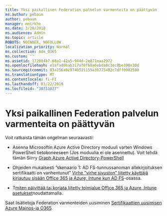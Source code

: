 ```yaml
---
title: Yksi paikallinen Federation palvelun varmenteita on päättyvän
ms.author: pebaum
author: pebaum
manager: mnirkhe
ms.date: 3/20/2018
ms.audience: Admin
ms.topic: article
ROBOTS: NOINDEX, NOFOLLOW
localization_priority: Normal
ms.collection: Adm_O365
ms.custom: ''
ms.assetid: 172084b7-68a1-42a5-944d-2e871eaa2972
ms.openlocfilehash: e1afad0bab317af0f60a6ebda8c3ec8be398e38d
ms.sourcegitcommit: 03a156a9c9740521155a30775492c7dff0982588
ms.translationtype: MT
ms.contentlocale: fi-FI
ms.lasthandoff: 03/22/2019
ms.locfileid: "30753027"
---
```

# <a name="one-of-your-on-premises-federation-service-certificates-is-expiring"></a>Yksi paikallinen Federation palvelun varmenteita on päättyvän

Voit ratkaista tämän ongelman seuraavasti:
  
- Asenna Microsoftin Azure Active Directory moduuli varten Windows PowerShell tietokoneeseen (Jos moduulia ei ole asennettu). Voit tehdä tämän Siirry [Graph Azure Active Directory-PowerShell](https://docs.microsoft.com/powershell/azure/active-directory/install-adv2?view=azureadps-2.0)
    
- Ohjeiden mukaisesti ”skenaario 1: AD FS-tunnussanoman allekirjoituksen sertifikaatti on vanhentunut” [Virhe ”virhe sivuston” liitetty käyttäjä kirjautuu sisään Office 365 ja Azure, Intune kun AD FS](https://support.microsoft.com/help/2713898/there-was-a-problem-accessing-the-site-error-from-ad-fs-when-a-federat)-osassa.
    
- T[miten päivittää tai korjata liitetty toimialue Office 365 ja Azure, Intune asetukset](https://support.microsoft.com/help/2647048/how-to-update-or-repair-the-settings-of-a-federated-domain-in-office-3)noudattamalla.
    
Saat lisätietoja Federation varmenteiden uusiminen [Sertifikaattien uusimisen Azure Mainos-ja O365](https://docs.microsoft.com/azure/active-directory/connect/active-directory-aadconnect-o365-certs).
  

